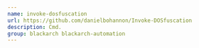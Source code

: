 ```yaml
---
name: invoke-dosfuscation
url: https://github.com/danielbohannon/Invoke-DOSfuscation
description: Cmd.
group: blackarch blackarch-automation
---
```

